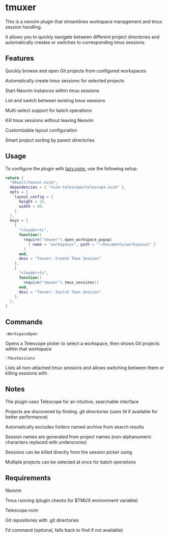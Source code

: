 # tmuxer

This is a neovim plugin that streamlines workspace management and tmux session handling.

It allows you to quickly navigate between different project directories and automatically creates or switches to corresponding tmux sessions.

## Features

Quickly browse and open Git projects from configured workspaces

Automatically create tmux sessions for selected projects

Start Neovim instances within tmux sessions

List and switch between existing tmux sessions

Multi-select support for batch operations

Kill tmux sessions without leaving Neovim

Customizable layout configuration

Smart project sorting by parent directories

## Usage

To configure the plugin with [lazy.nvim](https://github.com/folke/lazy.nvim), use the following setup:

```lua
return {
  "dkooll/tmuxer.nvim",
  dependencies = { "nvim-telescope/telescope.nvim" },
  opts = {
    layout_config = {
      height = 15,
      width = 80,
    }
  },
  keys = {
    {
      "<leader>tc",
      function()
        require("tmuxer").open_workspace_popup(
          { name = "workspaces", path = "~/Documents/workspaces" }
        )
      end,
      desc = "Tmuxer: Create Tmux Session"
    },
    {
      "<leader>ts",
      function()
        require("tmuxer").tmux_sessions()
      end,
      desc = "Tmuxer: Switch Tmux Session"
    },
  },
}
```

## Commands

`:WorkspaceOpen`

Opens a Telescope picker to select a workspace, then shows Git projects within that workspace

`:TmuxSessions`

Lists all non-attached tmux sessions and allows switching between them or killing sessions with <C-d>

## Notes

The plugin uses Telescope for an intuitive, searchable interface

Projects are discovered by finding .git directories (uses fd if available for better performance)

Automatically excludes folders named archive from search results

Session names are generated from project names (non-alphanumeric characters replaced with underscores)

Sessions can be killed directly from the session picker using <C-d>

Multiple projects can be selected at once for batch operations

## Requirements

Neovim

Tmux running (plugin checks for $TMUX environment variable)

Telescope.nvim

Git repositories with .git directories

Fd command (optional, falls back to find if not available)
